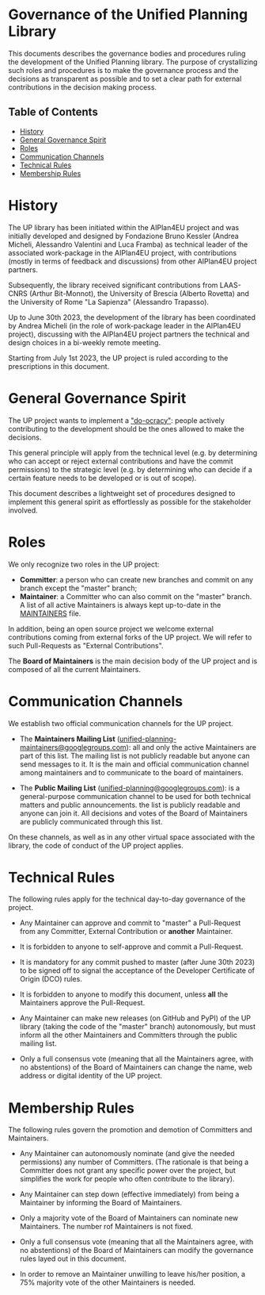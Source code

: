 <!-- omit in toc -->
# Governance of the Unified Planning Library

This documents describes the governance bodies and procedures ruling the development of the Unified Planning library. The purpose of crystallizing such roles and procedures is to make the governance process and the decisions as transparent as possible and to set a clear path for external contributions in the decision making process.


<!-- omit in toc -->
## Table of Contents

- [History](#history)
- [General Governance Spirit](#general-governance-spirit)
- [Roles](#roles)
- [Communication Channels](#communication-channels)
- [Technical Rules](#technical-rules)
- [Membership Rules](#membership-rules)


# History

The UP library has been initiated within the AIPlan4EU project and was initially developed and designed by Fondazione Bruno Kessler (Andrea Micheli, Alessandro Valentini and Luca Framba) as technical leader of the associated work-package in the AIPlan4EU project, with contributions (mostly in terms of feedback and discussions) from other AIPlan4EU project partners.

Subsequently, the library received significant contributions from LAAS-CNRS (Arthur Bit-Monnot), the University of Brescia (Alberto Rovetta) and the University of Rome "La Sapienza" (Alessandro Trapasso).

Up to June 30th 2023, the development of the library has been coordinated by Andrea Micheli (in the role of work-package leader in the AIPlan4EU project), discussing with the AIPlan4EU project partners the technical and design choices in a bi-weekly remote meeting.

Starting from July 1st 2023, the UP project is ruled according to the prescriptions in this document.


# General Governance Spirit

The UP project wants to implement a ["do-ocracy"](https://www.redhat.com/en/blog/understanding-open-source-governance-models): people actively contributing to the development should be the ones allowed to make the decisions.

This general principle will apply from the technical level (e.g. by determining who can accept or reject external contributions and have the commit permissions) to the strategic level (e.g. by determining who can decide if a certain feature needs to be developed or is out of scope).

This document describes a lightweight set of procedures designed to implement this general spirit as effortlessly as possible for the stakeholder involved.


# Roles

We only recognize two roles in the UP project:

- **Committer**: a person who can create new branches and commit on any branch except the "master" branch;
- **Maintainer**: a Committer who can also commit on the "master" branch. A list of all active Maintainers is always kept up-to-date in the [MAINTAINERS](/MAINTAINERS) file.

In addition, being an open source project we welcome external contributions coming from external forks of the UP project. We will refer to such Pull-Requests as "External Contributions".

The **Board of Maintainers** is the main decision body of the UP project and is composed of all the current Maintainers.


# Communication Channels

We establish two official communication channels for the UP project.

- The **Maintainers Mailing List** (unified-planning-maintainers@googlegroups.com): all and only the active Maintainers are part of this list. The mailing list is not publicly readable but anyone can send messages to it. It is the main and official communication channel among maintainers and to communicate to the board of maintainers.

- The **Public Mailing List** (unified-planning@googlegroups.com): is a general-purpose communication channel to be used for both technical matters and public announcements. the list is publicly readable and anyone can join it. All decisions and votes of the Board of Maintainers are publicly communicated through this list.

On these channels, as well as in any other virtual space associated with the library, the code of conduct of the UP project applies.


# Technical Rules

The following rules apply for the technical day-to-day governance of the project.

- Any Maintainer can approve and commit to "master" a Pull-Request from any Committer, External Contribution or **another** Maintainer.

- It is forbidden to anyone to self-approve and commit a Pull-Request.

- It is mandatory for any commit pushed to master (after June 30th 2023) to be signed off to signal the acceptance of the Developer Certificate of Origin (DCO) rules.

- It is forbidden to anyone to modify this document, unless **all** the Maintainers approve the Pull-Request.

- Any Maintainer can make new releases (on GitHub and PyPI) of the UP library (taking the code of the "master" branch) autonomously, but must inform all the other Maintainers and Committers through the public mailing list.

- Only a full consensus vote (meaning that all the Maintainers agree, with no abstentions) of the Board of Maintainers can change the name, web address or digital identity of the UP project.


# Membership Rules

The following rules govern the promotion and demotion of Committers and Maintainers.

- Any Maintainer can autonomously nominate (and give the needed permissions) any number of Committers. (The rationale is that being a Committer does not grant any specific power over the project, but simplifies the work for people who often contribute to the library).

- Any Maintainer can step down (effective immediately) from being a Maintainer by informing the Board of Maintainers.

- Only a majority vote of the Board of Maintainers can nominate new Maintainers. The number rof Maintainers is not fixed.

- Only a full consensus vote (meaning that all the Maintainers agree, with no abstentions) of the Board of Maintainers can modify the governance rules layed out in this document.

- In order to remove an Maintainer unwilling to leave his/her position, a 75% majority vote of the other Maintainers is needed.



